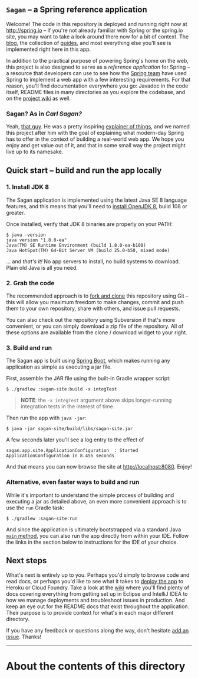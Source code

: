 ## `Sagan` – a Spring reference application

Welcome! The code in this repository is deployed and running right now at <http://spring.io> – if you're not already familiar with Spring or the spring.io site, you may want to take a look around there now for a bit of context. The [blog][], the collection of [guides][], and most everything else you'll see is implemented right here in this app.

In addition to the practical purpose of powering Spring's home on the web, this project is also designed to serve as a *reference application* for Spring – a resource that developers can use to see how the [Spring team][team] have used Spring to implement a web app with a few interesting requirements. For that reason, you'll find documentation everywhere you go: Javadoc in the code itself, README files in many directories as you explore the codebase, and on the [project wiki][wiki] as well.

### Sagan? As in *Carl Sagan?*

Yeah, [that guy][sagan]. He was a pretty inspiring [explainer of things][cosmos], and we named this project after him with the goal of explaining what modern-day Spring has to offer in the context of building a real-world web app. We hope you enjoy and get value out of it, and that in some small way the project might live up to its namesake.

## Quick start – build and run the app locally

### 1. Install JDK 8

The Sagan application is implemented using the latest Java SE 8 language features, and this means that you'll need to [install OpenJDK 8](https://jdk8.java.net/download.html), build 108 or greater.

Once installed, verify that JDK 8 binaries are properly on your PATH:

    $ java -version
    java version "1.8.0-ea"
    Java(TM) SE Runtime Environment (build 1.8.0-ea-b108)
    Java HotSpot(TM) 64-Bit Server VM (build 25.0-b50, mixed mode)

... and *that's it!* No app servers to install, no build systems to download. Plain old Java is all you need.

### 2. Grab the code

The recommended approach is to [fork and clone][fork] this repository using Git – this will allow you maximum freedom to make changes, commit and push them to your own repository, share with others, and issue pull requests.

You can also check out the repository using Subversion if that's more convenient, or you can simply download a zip file of the repository. All of these options are available from the clone / download widget to your right.

### 3. Build and run

The Sagan app is built using [Spring Boot][boot], which makes running any application as simple as executing a jar file.

First, assemble the JAR file using the built-in Gradle wrapper script:

    $ ./gradlew :sagan-site:build -x integTest

> **NOTE**: the `-x integTest` argument above skips longer-running integration tests in the interest of time.

Then run the app with `java -jar`:

    $ java -jar sagan-site/build/libs/sagan-site.jar

A few seconds later you'll see a log entry to the effect of

    sagan.app.site.ApplicationConfiguration  : Started ApplicationConfiguration in 8.455 seconds

And that means you can now browse the site at <http://localhost:8080>. Enjoy!

### Alternative, even faster ways to build and run

While it's important to understand the simple process of building and executing a jar as detailed above, an even more convenient approach is to use the `run` Gradle task:

    $ ./gradlew :sagan-site:run

And since the application is ultimately bootstrapped via a standard Java [`main` method][main],  you can also run the app directly from within your IDE. Follow the links in the section below to instructions for the IDE of your choice.

## Next steps

What's next is entirely up to you. Perhaps you'd simply to browse code and read docs, or perhaps you'd like to see what it takes to [deploy the app][deploy] to Heroku or Cloud Foundry. Take a look at the [wiki][] where you'll find plenty of docs covering everything from getting set up in Eclipse and IntelliJ IDEA to how we manage deployments and troubleshoot issues in production. And keep an eye out for the README docs that exist throughout the application. Their purpose is to provide context for what's in each major different directory.

If you have any feedback or questions along the way, don't hesitate [add an issue][issues]. Thanks!

----

# About the contents of this directory


[sagan]: http://en.wikipedia.org/wiki/Carl_Sagan
[cosmos]: http://en.wikipedia.org/wiki/Cosmos:_A_Personal_Voyage
[blog]: http://spring.io/blog
[guides]: http://spring.io/guides
[team]: http://spring.io/team
[fork]: https://help.github.com/articles/fork-a-repo
[wiki]: https://github.com/cbeams/spring.io/wiki
[issues]: https://github.com/spring-io/spring.io/issues
[deploy]: https://github.com/cbeams/spring.io/wiki/TODO
[boot]: http://spring.io/spring-boot
[main]: sagan-site/src/main/java/sagan/app/site/ApplicationConfiguration.java#L62-L64
